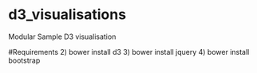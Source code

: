 # d3_visualisations
Modular Sample D3 visualisation

#Requirements
  2) bower install d3
  3) bower install jquery
  4) bower install bootstrap
